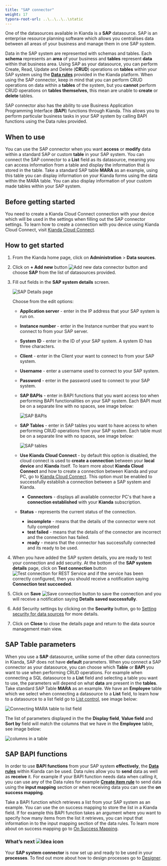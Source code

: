 ```yaml
---
title: "SAP connector"
weight: 17
typora-root-url: ..\..\..\..\static
---
```


One of the datasources available in Kianda is a **SAP** datasource. SAP is an enterprise resource planning software which allows you centralises data between all areas of your business and manage them in one SAP system. 

Data in the SAP system are represented with schemas and tables. Each **schema** represents an **area** of your business and **tables** represent **data** within that business area. Using SAP as your datasource, you can perform Create, Read, Update and Delete (**CRUD**) operations on **tables** within your SAP system using the [**Data rules**](/docs/platform/rules/data/) provided in the Kianda platform. When using the SAP connector, keep in mind that you can perform CRUD operations on data within a **tables** of the system, but you **cannot** perform CRUD operations on **tables themselves**, this mean are unable to **create** or **delete** tables. 

SAP connector also has the ability to use Business Application Programming Interface (**BAPI**) functions through Kianda. This allows you to perform particular business tasks in your SAP system by calling BAPI functions using the Data rules provided.

## When to use

You can use the SAP connector when you want **access** or **modify** data within a standard SAP or custom **table** in your SAP system. You can connect the SAP connector to a **List** field as its datasource, meaning you can access information from a table and display the information that is stored in the table. Take a standard SAP table **MARA** as an example, using this table you can display information on your Kianda forms using the data within  the MARA table. You can also display information of your custom made tables within your SAP system.

## Before getting started

You need to create a Kianda Cloud Connect connection with your device which will be used in the settings when filling out the SAP connector settings. To learn how to create a connection with you device using Kianda Cloud Connect, visit [Kianda Cloud Connect](/docs/platform/connectors/kianda-cloud-connect/).

## How to get started

1. From the Kianda home page, click on **Administration** > **Data sources**.

2. Click on **+ Add new** button ![Add new data connector button](/images/addnew.png) and choose **SAP** from the list of datasources provided.

3. Fill out fields in the **SAP system details** screen.

   ![SAP Details page](/images/sap-details.jpg)

   Choose from the edit options:

   - **Application server** - enter in the IP address that your SAP system is run on.

   - **Instance number** - enter in the Instance number that you want to connect to from your SAP server.

   - **System ID** - enter in the ID of your SAP system. A system ID has three characters.

   - **Client** - enter in the Client your want to connect to from your SAP system.

   - **Username** - enter a username used to connect to your SAP system.

   - **Password** - enter in the password used to connect to your SAP system.

   - **SAP BAPIs** - enter in BAPI functions that you want access too when performing BAPI functionalities on your SAP system. Each BAPI must be on a separate line with no spaces, see image below:

     ![SAP BAPIs](/images/sap-bapi.jpg)

   - **SAP Tables** - enter in SAP tables you want to have access to when performing CRUD operations from your SAP system. Each table must be on a separate line with no spaces, see image below:

     ![SAP tables](/images/sap-tables.jpg)

   - **Use Kianda Cloud Connect** - by default this option is disabled, the cloud connect is used to **create a connection** between your **local device** and **Kianda** itself. To learn more about **Kianda Cloud Connect** and how to create a connection between Kianda and your PC, go to [Kianda Cloud Connect](/docs/platform/connectors/kianda-cloud-connect/). This option must be enabled to successfully establish a connection between a SAP system and Kianda.
     - **Connectors** - displays all available connector PC's that have a **connection established** with your **Kianda** subscription. 
     
   - **Status** - represents the current status of the connection.
     - **incomplete** - means that the details of the connector were not fully completed
     - **test failed** - means that the details of the connector are incorrect and the connection has failed.
     - **ready** - means that the connector has successfully connected and its ready to be used.

4. When you have added the SAP system details, you are ready to test your connection and add security. At the bottom of the **SAP system details** page, click on **Test connection** button ![Test connection for REST Service](/images/test-connection.jpg) and if the service has been correctly configured, then you should receive a notification saying **Connection test succeeded**.

5. Click on **Save** ![Save connection button](/images/save-connection.jpg) to save the connection and you will receive a notification saying **Details saved successfully**.

6. Add Security settings by clicking on the **Security** button, go to [Setting security for data sources](/docs/platform/connectors/#setting-security-for-data-sources) for more details.

7. Click on **Close** to close the details page and return to the data source management main view.

## SAP Table parameters

When you use a **SAP** datasource, unlike some of the other data connectors in Kianda, SAP does not have **default** parameters. When you connect a SAP connector as your datasource, you can choose which **Table** or **BAPI** you want to use when performing CRUD operations. For example when connecting a SQL datasource to a **List** field and selecting a table you want to use, the parameters will depend on what **data** are present in the **tables**. Take standard SAP Table **MARA** as an example. We have an **Employee** table which we select when connecting a datasource to a **List** field, to learn how to a datasource to a list field go to [List control](/docs/platform/controls/input/list/), see image below:

![Connecting MARA table to list field](/images/sap-mara.jpg)

The list of parameters displayed in the the **Display field**, **Value field** and **Sort by** field will match the columns that we have in the **Employee** table, see image below:

![columns in a table](/images/sap-mara-list-field.jpg)

## SAP BAPI functions

In order to use **BAPI functions** from your SAP system **effectively**, the **[Data rules](/docs/platform/rules/data/)** within Kianda can be used. Data rules allow you to **send** data as well as **receive** it. For example if your BAPI function needs data when calling it, you can use any of the Data rules for example **[Create item rule](/docs/platform/rules/data/create-item/)** to send data using the **input mapping** section or when receiving data you can use the **on success mapping**. 

Take a BAPI function which retrieves a list from your SAP system as an example. You can use the on success mapping to store the list in a Kianda field. If for example this BAPI function takes an argument where you want to specify how many items from the list it retrieves, you can input that information in to the input mapping section of the data rules. To learn more about on success mapping go to [On Success Mapping](/docs/platform/rules/general/success-error-mapping/#on-success-mapping).

### What’s next ![Idea icon](/images/18.png)

Your **SAP system connector** is now set up and ready to be used in your **processes**. To find out more about how to design processes go to [Designer](/docs/platform/application-designer/designer/).
